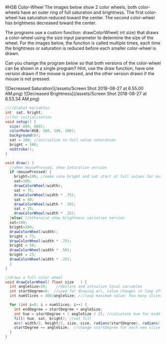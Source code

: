 #HSB Color-Wheel
The images below show 2 color wheels, both color-wheels have an outer ring of full saturation and brightness.  The first color-wheel has saturation reduced toward the center.  The second color-wheel has brightness decreased toward the center.  

The programs use a custom function: drawColorWheel( int size)  that draws a color-wheel using the size input parameter to determine the size of the wheel.  For the images below, the function is called multiple times, each time the brightness or saturation is reduced before each smaller color-wheel is drawn.

Can you change the program below so that both versions of the color-wheel can be shown in a single program?  Hint, use the draw function, have one version drawn if the mouse is pressed, and the other version drawn if the mouse is not pressed.

![Decreased Saturation](/assets/Screen Shot 2018-08-27 at 6.55.00 AM.png) ![Decreased Brightness](/assets/Screen Shot 2018-08-27 at 6.53.34 AM.png)


```java
////Global Variables
int  sat, bright;
///for initialization
void setup() {
  size( 800, 800);
  colorMode(HSB, 360, 100, 100);
  background(0);
  sat = 100; //initialize to full value saturation
  bright = 100;
  noStroke();
}

void draw() {
  //when mousePressed, show Saturation version
  if (mousePressed) {
    bright=100; //make sure bright and sat start at full values for outer circle
    sat=100;
    drawColorWheel(width);
    sat = 75;
    drawColorWheel(width * .75);
    sat = 50;
    drawColorWheel(width * .50);
    sat = 25;
    drawColorWheel(width * .25);
  }else{ //otherwise show brightness variation version
  sat=100;
  bright=100;
  drawColorWheel(width);
  bright = 75;
  drawColorWheel(width * .75);
  bright = 50;
  drawColorWheel(width * .50);
  bright = 25;
  drawColorWheel(width * .25);
  }
}

//draws a full color wheel 
void drawColorWheel( float size   ) {
  int angleSize=10;    //declare and intialize local variables
  int startDegree=0;  //used for drawing arc, value changes in loop after each arc is drawn
  int numSlices = 360/angleSize; ///loop maximum value: how many slices to draw?

  for (int i=0; i < numSlices; i++) {
    int endDegree = startDegree + angleSize;
    int hue = startDegree + ( angleSize / 2); //calculate hue for middle of arc
    fill( hue, sat, bright); //set fill
    arc( width/2, height/2, size, size, radians(startDegree), radians( endDegree));
    startDegree += angleSize;  //change startDegree for each new slice to be drawn
  }
}

```

